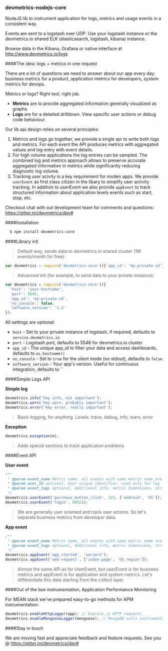 ### devmetrics-nodejs-core
NodeJS lib to instrument application for logs, metrics and usage events in a consistent way.

Events are sent to a logstash over UDP. Use your logstash instance or the devmetrics.io shared ELK (elasticsearch, logstash, kibana) instance.

Browse data in the Kibana, Grafana or native interface at http://www.devmetrics.io/logs

####The idea: logs + metrics in one request

There are a lot of questions we need to answer about our app every day: business metrics for a product, application metrics for developers, system metrics for devops.

Metrics or logs? Right tool, right job.
- **Metrics** are to provide aggregated information generally visualized as graphs.
- **Logs** are for a detailed drilldown. View specific user actions or debug code behaviour.

Our lib api design relies on several principles:
1. Metrics and logs go together, we provide a single api to write both logs and metrics. For each event the API produces metrics with aggregated values and log entry with event details.
2. For high volume applications the log entries can be sampled. The combined log and metrics approach allows to preserve accurate aggregated information in metrics while significantly reducing diagnostic log volume. 
3. Tracking user acivity is a key requirement for moden apps. We provide `userEvent` as first class citizen in the libary to simplify user activity tracking. In addition to userEvent we also provide `appEvent` to track structured information about application levels events such as start, stop, etc.

Checkout chat with out development team for comments and questions: https://gitter.im/devmetrics/dev#

####Installation

``` bash
  $ npm install devmetrics-core
```

####Library init

> Default way, sends data to devmetrics.io shared cluster (1M events/month for free):

``` js
var devmetrics = require('devmetrics-core')({'app_id': 'my-private-id'})
```

> Advanced init (for example, to send data to your private instance):

``` js
var devmetrics = require('devmetrics-core')({
  'host': 'your-hostname',
  'port': 5545,
  'app_id': 'my-private-id',
  'no_console': false,
  'software_version': '1.2'
});
```
All settings are optional:

- `host` - Set to your private instance of logstash, if required, defaults to `service.devmetrics.io`
- `port` - Logstash port, defaults to 5546 for devmetrics.io cluster
- `app_id` - The unique app_id to filter your data and access dashboards, defaults to `os.hostname()`
- `no_console` - Set to `true` for the silent mode (no stdout), defaults to `false`
- `software_version` - Your app's version. Useful for continuous integration, defaults to ``

####Simple Logs API

**Simple log**

``` js
devmetrics.info('hey info, not important');
devmetrics.warn('hey warn, probably important');
devmetrics.error('hey error, really important');
```

> Basic logging, for anything. Levels: trace, debug, info, warn, error

**Exception**

``` js
devmetrics.exception(e);
```

> Adds special sections to track application problems


####Event API

**User event**

``` js
/**
 * @param event_name Metric name, all events with same metric name are aggregated
 * @param user_id optional, User unique identifier, used only for log
 * @param event_tags optional, Additional info, metric dimensions, string or array
 */
devmetrics.userEvent('purchase_button_click', 123, ['android', 'US']);
devmetrics.userEvent('login', 89321);
```

> We are generally user oriented and track user actions. So let's separate business metrics from developer data.


**App event**

``` js
/**
 * @param event_name Metric name, all events with same metric name are aggregated
 * @param event_tags optional, Additional info, metric dimensions, string or array
 */
devmetrics.appEvent('app_started', 'server2');
devmetrics.appEvent('web-request', ['index-page', 'US_region']);
```

>  Almost the same API as for UserEvent, but userEvent is for business metrics and appEvent is for application and system metrics. Let's differentiate this data starting from the collect layer.

####Out of the box instrumentation, Application Performance Monitoring

For MEAN stack we've prepared easy-to-go methods for APM instrumentation:
``` js
devmetrics.enableHttpLogger(app); // Express.js HTTP requests
devmetrics.enableMongooseLogger(mongoose); // MongoDB calls instrumentation
```

####Stay in touch

We are moving fast and appreciate feedback and feature requests.
See you @ https://gitter.im/devmetrics/dev#
